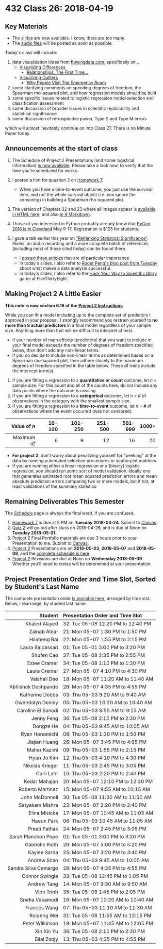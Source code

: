 # 432 Class 26: 2018-04-19

## Key Materials

- The [slides](https://github.com/THOMASELOVE/432-2018/tree/master/slides/class26) are now available. I know, there are too many.
- The [audio files](https://github.com/THOMASELOVE/432-2018/tree/master/slides/class26) will be posted as soon as possible.

Today's class will include:

1. data visualization ideas from [flowingdata.com](http://flowingdata.com/), specifically on...
    - [Visualizing Differences](https://flowingdata.com/2018/04/17/visualizing-differences/)
        - [Relationships: The First Time...](http://flowingdata.com/2017/02/23/the-first-time/)
    - [Visualizing Outliers](https://flowingdata.com/2018/03/07/visualizing-outliers/)
        - [Why People Visit The Emergency Room](http://flowingdata.com/2016/02/09/why-people-visit-the-emergency-room/)
2. some clarifying comments on spending degrees of freedom, the Spearman rho-squared plot, and how regression models should be built
3. some specific issues related to logistic regression model selection and classification assessment
4. some discussion of broader issues in scientific replicability and statistical significance
5. some discussion of retrospective power, Type S and Type M errors

which will almost inevitably continue on into Class 27. There is no Minute Paper today.

## Announcements at the start of class

1. The Schedule of Project 2 Presentations (and some logistical information) [is now available](https://github.com/THOMASELOVE/432-2018/blob/master/projects/project2/PRESENTATIONS.md). Please take a look now, to verify that the time you're scheduled for works.

2. I posted a hint for question 3 on [Homework 7](https://github.com/THOMASELOVE/432-2018/tree/master/assignments/hw7). 
    - When you have a time-to-event outcome, you just use the survival time, and not the whole survival object (i.e. you ignore the censoring) in building a Spearman rho-squared plot.

3. The version of Chapters 22 and 23 where all images appear is [available in HTML here](https://htmlpreview.github.io/?https://github.com/THOMASELOVE/432-2018/blob/master/slides/class24/chapters_22_and_23_draft.html), and also [in R Markdown](https://raw.githubusercontent.com/THOMASELOVE/432-2018/master/slides/class24/chapters_22_and_23_draft.Rmd).

4. Those of you interested in Python probably already know that [PyCon 2018 is in Cleveland](https://us.pycon.org/2018/about/) May 9-17. Registration is $125 for students.

5. I gave a talk earlier this year on ["Rethinking Statistical Significance"](https://github.com/THOMASELOVE/rethink). Slides, an audio recording and a more complete batch of references (including most of those cited today) can be found there.
    - I [posted three articles](https://github.com/THOMASELOVE/432-2018/tree/master/slides/class26) that are of particular importance.
    - In today's slides, I also refer to [Roger Peng's blog post from Tuesday](https://simplystatistics.org/2018/04/17/what-is-a-successful-data-analysis/) about what makes a data analysis successful.
    - In today's slides, I also refer to the [Hack Your Way to Scientific Glory](https://projects.fivethirtyeight.com/p-hacking/) game at FiveThirtyEight.

## Making Project 2 A Little Easier 

**This note is now section 6.19 of the [Project 2 Instructions](https://htmlpreview.github.io/?https://github.com/THOMASELOVE/432-2018/blob/master/projects/project2/project2-instructions-432-2018.html)**

While you can fit a model including up to the complete set of predictors I approved in your proposal, I strongly recommend you restrain yourself to **no more than 8 actual predictors** in a final model regardless of your sample size. Anything more than that will be difficult to interpret at best.

- If your number of main effects (predictors) that you want to include in your final model exceeds the number of degrees of freedom specified below, then don't add any non-linear terms.
- If you do decide to include non-linear terms as determined based on a Spearman rho-squared plot, then adhere closely to the maximum degrees of freedom specified in the table below. These df limits include the intercept term(s).

1. If you are fitting a regression to a **quantitative or count** outcome, let *n* = sample size. For this count and all of the counts here, do not include any data points where the outcome is missing.
2. If you are fitting a regression to a **categorical** outcome, let *n* = # of observations in the category with the smallest sample size.
3. If you are fitting a regression to a **time-to-event** outcome, let *n* = # of observations where the event occurred (was not censored).

Value of *n* | 10-100 | 101-250 | 251-500 | 501-999 | 1000+
-----------: | -----: | ------: | ------: | ------: | --------:
Maximum *df* | 6 | 9 | 12 | 16 | 20

- **For project 2**, don't worry about penalizing yourself for "peeking" at the data by running automated selection procedures or scatterplot matrices. 
- If you are running either a linear regression or a (binary) logistic regression, you should run some sort of model validation, ideally one that generates estimated root mean squared prediction errors and mean absolute prediction errors comparing two or more models, but if not, at least validations of the summary statistics.

## Remaining Deliverables This Semester

The [Schedule](https://github.com/THOMASELOVE/432-2018/blob/master/SCHEDULE.md) page is always the final word, if you are confused.

1. [Homework 7](https://github.com/THOMASELOVE/432-2018/tree/master/assignments/hw7) is due at 5 PM on **Tuesday 2018-04-24**. Submit to [Canvas](https://canvas.case.edu/).
2. [Quiz 2](https://github.com/THOMASELOVE/432-2018/tree/master/quizzes/quiz2) will go out after class on 2018-04-26, and is due at Noon on **Tuesday 2018-05-01**.
3. [Project 2](https://github.com/THOMASELOVE/432-2018/tree/master/projects/project2) Final Portfolio materials are due 3 hours prior to your Presentation to me. Submit to [Canvas](https://canvas.case.edu/).
4. [Project 2](https://github.com/THOMASELOVE/432-2018/tree/master/projects/project2) Presentations are on **2018-05-03**, **2018-05-07** and **2018-05-08**, and the [complete schedule is here](https://github.com/THOMASELOVE/432-2018/blob/master/projects/project2/PRESENTATIONS.md).
5. [Project 2](https://github.com/THOMASELOVE/432-2018/tree/master/projects/project2) Revisions are due at Noon on **Wednesday 2018-05-09**. Whether you'll need to revise will be determined at your presentation.

## Project Presentation Order and Time Slot, Sorted by Student's Last Name

The complete presentation order [is available here](https://github.com/THOMASELOVE/432-2018/blob/master/projects/project2/PRESENTATIONS.md), arranged by time slot. Below, I rearrange, by student last name.

Student     |     Presentation Order and Time Slot
-------------: | :---------------------------------------
Khaled Alayed |	32: Tue 05-08 12:20 PM to 12:40 PM
Zainab Albar |	21: Mon 05-07 1:30 PM to 1:50 PM
Haimeng Bai	| 22: Mon 05-07 1:55 PM to 2:15 PM
Laura Baldassari |	01: Tue 05-01 3:00 PM to 3:20 PM
Shufen Cao	| 37: Tue 05-08 2:35 PM to 2:55 PM
Estee Cramer | 	34: Tue 05-08 1:10 PM to 1:30 PM
Laura Cremer |	 27: Mon 05-07 4:10 PM to 4:30 PM
Vaishali Deo |	18: Mon 05-07 11:20 AM to 11:40 AM
Abhishek Deshpande |	28: Mon 05-07 4:35 PM to 4:55 PM
Katherine Dobbs |	03: Thu 05-03 9:20 AM to 9:40 AM
Gwendolyn Donley |	05: Thu 05-03 10:20 AM to 10:40 AM
Caroline El Sanadi |	02: Thu 05-03 8:55 AM to 9:15 AM
Jenny Feng	| 36: Tue 05-08 2:10 PM to 2:30 PM
Dongze He	| 04: Thu 05-03 9:45 AM to 10:05 AM
Ryan Honomichl	| 08: Thu 05-03 1:30 PM to 1:50 PM
Jiajian Huang	| 26: Mon 05-07 3:45 PM to 4:05 PM
Maher Kazimi |	09: Thu 05-03 1:55 PM to 2:15 PM
Hyun Jo Kim	| 12: Thu 05-03 4:10 PM to 4:30 PM
Nikolas Krieger | 	11: Thu 05-03 2:45 PM to 3:05 PM
Carli Lehr	| 10: Thu 05-03 2:20 PM to 2:40 PM
Kedar Mahajan	| 20: Mon 05-07 12:10 PM to 12:30 PM
Roberto Martinez	| 15: Mon 05-07 9:55 AM to 10:15 AM
John McDonnell |	30: Tue 05-08 11:30 AM to 11:50 AM
Satyakam Mishra	| 23: Mon 05-07 2:20 PM to 2:40 PM
Elina Misicka	| 17: Mon 05-07 10:45 AM to 11:05 AM
Haeun Park	| 06: Thu 05-03 10:45 AM to 11:05 AM
Preeti Pathak	| 24: Mon 05-07 2:45 PM to 3:05 PM
Sarah Planchon Pope	| 01: Tue 05-01 3:00 PM to 3:20 PM
Gabrielle Rieth	| 29: Mon 05-07 5:00 PM to 5:20 PM
Kaylee Sarna |	25: Mon 05-07 3:20 PM to 3:40 PM
Andrew Shan	| 04: Thu 05-03 9:45 AM to 10:05 AM
Sandra Silva Camargo |	28: Mon 05-07 4:35 PM to 4:55 PM
Connor Swingle |	33: Tue 05-08 12:45 PM to 1:05 PM
Andrew Tang	| 14: Mon 05-07 9:30 AM to 9:50 AM
Vinh Trinh | 35: Tue 05-08 1:45 PM to 2:05 PM
Sneha Vakamudi |	16: Mon 05-07 10:20 AM to 10:40 AM
Frances Wang |	07: Thu 05-03 11:10 AM to 11:30 AM
Ruipeng Wei	| 31: Tue 05-08 11:55 AM to 12:15 PM
Peter Wilkinson |	19: Mon 05-07 11:45 AM to 12:05 PM
Xin Xin Yu |	36: Tue 05-08 2:10 PM to 2:30 PM
Bilal Zonjy	| 13: Thu 05-03 4:35 PM to 4:55 PM

